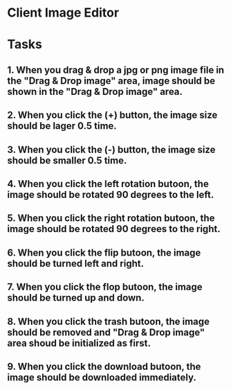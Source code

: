 # Client Image Editor
# Tasks

## 1. When you drag & drop a jpg or png image file in the "Drag & Drop image" area, image should be shown in the "Drag & Drop image" area.
## 2. When you click the (+) button, the image size should be lager 0.5 time. 
## 3. When you click the (-) button, the image size should be smaller 0.5 time. 
## 4. When you click the left rotation butoon, the image should be rotated 90 degrees to the left.
## 5. When you click the right rotation butoon, the image should be rotated 90 degrees to the right.
## 6. When you click the flip butoon, the image should be turned left and right.
## 7. When you click the flop butoon, the image should be turned up and down.
## 8. When you click the trash butoon, the image should be removed and "Drag & Drop image" area shoud be initialized as first.
## 9. When you click the download butoon, the image should be downloaded immediately.